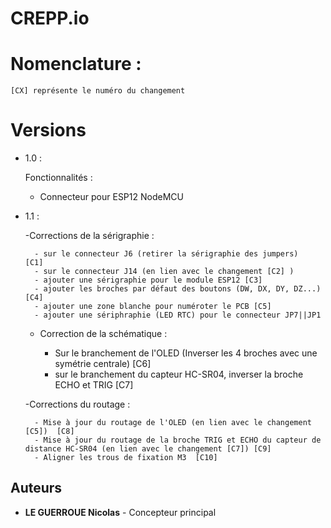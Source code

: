 # CREPP.io

# Nomenclature :

    [CX] représente le numéro du changement

# Versions

- 1.0 : 

    Fonctionnalités :
    - Connecteur pour ESP12 NodeMCU

- 1.1 :

    -Corrections de la sérigraphie :

        - sur le connecteur J6 (retirer la sérigraphie des jumpers)   [C1]
        - sur le connecteur J14 (en lien avec le changement [C2] )
        - ajouter une sérigraphie pour le module ESP12 [C3]
        - ajouter les broches par défaut des boutons (DW, DX, DY, DZ...) [C4]
        - ajouter une zone blanche pour numéroter le PCB [C5]
        - ajouter une sériphraphie (LED RTC) pour le connecteur JP7||JP1
    
    - Correction de la schématique :

        - Sur le branchement de l'OLED (Inverser les 4 broches avec une symétrie centrale)  [C6]
        - sur le branchement du capteur HC-SR04, inverser la broche ECHO et TRIG [C7]

    -Corrections du routage :
    
        - Mise à jour du routage de l'OLED (en lien avec le changement [C5])  [C8]
        - Mise à jour du routage de la broche TRIG et ECHO du capteur de distance HC-SR04 (en lien avec le changement [C7]) [C9]
        - Aligner les trous de fixation M3  [C10]



## Auteurs

- **LE GUERROUE Nicolas** - Concepteur principal


